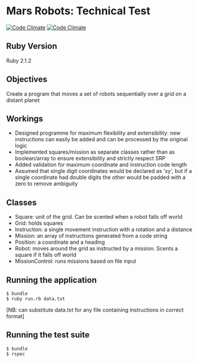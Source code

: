 Mars Robots: Technical Test
===========================

[![Code Climate](https://codeclimate.com/github/foxjerem/mars-robots/badges/gpa.svg)](https://codeclimate.com/github/foxjerem/mars-robots) [![Code Climate](https://codeclimate.com/github/foxjerem/mars-robots/badges/gpa.svg)](https://codeclimate.com/github/foxjerem/mars-robots)

Ruby Version
------------
Ruby 2.1.2

Objectives
----------

Create a program that moves a set of robots sequentially over a grid on a distant planet

Workings
--------
- Designed programme for maximum flexibility and extensibility: new instructions can easily be added and can be processed by the original logic
- Implemented squares/mission as separate classes rather than as boolean/array to ensure extensibility and strictly respect SRP
- Added validation for maximum coordinate and instruction code length
- Assumed that single digit coordinates would be declared as 'xy', but if a single coordinate had double digits the other would be padded with a zero to remove ambiguity

Classes
--------
- Square: unit of the grid. Can be scented when a robot falls off world
- Grid: holds squares
- Instruction: a single movement instruction with a rotation and a distance
- Mission: an array of instructions generated from a code string
- Position: a coordinate and a heading
- Robot: moves around the grid as instructed by a mission. Scents a square if it falls off world
- MissionControl: runs missions based on file input

Running the application
------------------------

```shell
$ bundle
$ ruby run.rb data.txt
```

[NB: can substitute data.txt for any file containing instructions in correct format]

Running the test suite
-----------------------

```shell
$ bundle
$ rspec
```